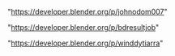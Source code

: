 "https://developer.blender.org/p/johnodom007"

"https://developer.blender.org/p/bdresultjob"

"https://developer.blender.org/p/winddytiarra"

